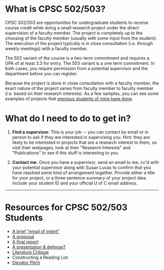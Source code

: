 

# What is CPSC 502/503?

CPSC 502/503 are opportunities for undergraduate students to receive course credit while doing a small research project under the direct supervision of a faculty member. The project is completely up to the choosing of the faculty member (usually with some input from the student). The execution of the project typically is in close consultation (i.e. through weekly meetings) with a faculty member.

The 502 variant of the course is a two-term commitment and requires a GPA of at least 3.3 for entry. The 503 variant is a one term commitment. In both cases, you require permission from a potential supervisor and the department before you can register.

Because the project is done in close consultation with a faculty member, the exact nature of the project varies from faculty member to faculty member (i.e. based on their research interests). As a few samples, you can see some examples of projects that [previous students of mine have done](CPSC502503/FinalReport.md).

# What do I need to do to get in?

1.  **Find a supervisor.** This is your job -- you can contact by email or in person to ask if they are interested in supervising you. Hint: they are likely to be interested in projects that are a research interest to them, so visit their webpages, look at their "Research Interests" and "Publications" to see if this stuff is interesting to you.

2.  **Contact me.** Once you have a supervisor, send an email to me, cc'd with your potential supervisor along with Susan Lucas to confirm that you have reached some kind of arrangement together. Provide either a title for your project, or a three sentence summary of your project idea.  Include your student ID and your official U of C email address.

* * *

# Resources for CPSC 502/503 Students

* [A brief "email of intent"](CPSC502503/EmailOfIntent.md)
* [A proposal](CPSC502503/Proposal.md)
* [A final report](CPSC502503/FinalReport.md)
* [A presentation & defense](CPSC502503/FinalPresentation?action=edit.md)[?](CPSC502503/FinalPresentation?action=edit.md)
* [Literature Critique](CPSC502503/LiteratureCritique.md)
* Constructing a Reading List
* [Elevator Pitch](CPSC502503/ElevatorPitches.md)
